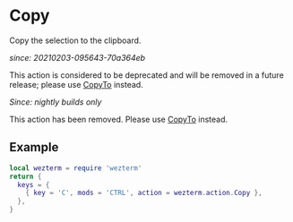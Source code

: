 # Copy

Copy the selection to the clipboard.

*since: 20210203-095643-70a364eb*

This action is considered to be deprecated and will be removed in
a future release; please use [CopyTo](CopyTo.md) instead.

*Since: nightly builds only*

This action has been removed. Please use [CopyTo](CopyTo.md) instead.

## Example


```lua
local wezterm = require 'wezterm'
return {
  keys = {
    { key = 'C', mods = 'CTRL', action = wezterm.action.Copy },
  },
}
```

